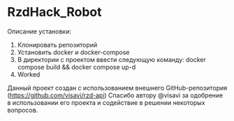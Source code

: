 # RzdHack_Robot

Описание установки:
1) Клонировать репозиторий
2) Установить docker и docker-compose
3) В директории с проектом ввести следующую команду:
   docker compose build &&
   docker compose up-d
4) Worked


Данный проект создан с использованием внешнего GitHub-репозитория (https://github.com/visavi/rzd-api)
Спасибо автору @visavi за одобрение в использовании его проекта и содействие в решении некоторых вопросов.
